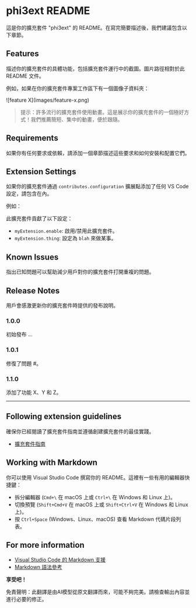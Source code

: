 # phi3ext README

這是你的擴充套件 "phi3ext" 的 README。在寫完簡要描述後，我們建議包含以下章節。

## Features

描述你的擴充套件的具體功能，包括擴充套件運行中的截圖。圖片路徑相對於此 README 文件。

例如，如果在你的擴充套件專案工作區下有一個圖像子資料夾：

\!\[feature X\]\(images/feature-x.png\)

> 提示：許多流行的擴充套件使用動畫。這是展示你的擴充套件的一個極好方式！我們推薦簡短、集中的動畫，便於跟隨。

## Requirements

如果你有任何要求或依賴，請添加一個章節描述這些要求和如何安裝和配置它們。

## Extension Settings

如果你的擴充套件通過 `contributes.configuration` 擴展點添加了任何 VS Code 設定，請包含在內。

例如：

此擴充套件貢獻了以下設定：

* `myExtension.enable`: 啟用/禁用此擴充套件。
* `myExtension.thing`: 設定為 `blah` 來做某事。

## Known Issues

指出已知問題可以幫助減少用戶對你的擴充套件打開重複的問題。

## Release Notes

用戶會感激更新你的擴充套件時提供的發布說明。

### 1.0.0

初始發布 ...

### 1.0.1

修復了問題 #。

### 1.1.0

添加了功能 X、Y 和 Z。

---

## Following extension guidelines

確保你已經閱讀了擴充套件指南並遵循創建擴充套件的最佳實踐。

* [擴充套件指南](https://code.visualstudio.com/api/references/extension-guidelines?WT.mc_id=aiml-137032-kinfeylo)

## Working with Markdown

你可以使用 Visual Studio Code 撰寫你的 README。這裡有一些有用的編輯器快捷鍵：

* 拆分編輯器 (`Cmd+\` 在 macOS 上或 `Ctrl+\` 在 Windows 和 Linux 上)。
* 切換預覽 (`Shift+Cmd+V` 在 macOS 上或 `Shift+Ctrl+V` 在 Windows 和 Linux 上)。
* 按 `Ctrl+Space` (Windows、Linux、macOS) 查看 Markdown 代碼片段列表。

## For more information

* [Visual Studio Code 的 Markdown 支援](http://code.visualstudio.com/docs/languages/markdown?WT.mc_id=aiml-137032-kinfeylo)
* [Markdown 語法參考](https://help.github.com/articles/markdown-basics/)

**享受吧！**

免責聲明：此翻譯是由AI模型從原文翻譯而來，可能不夠完美。請檢查輸出內容並進行必要的修正。